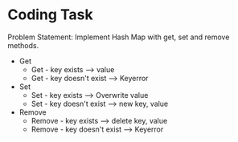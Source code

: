 # Coding Task

Problem Statement: Implement Hash Map with get, set and remove methods.

* Get
  * Get - key exists --> value
  * Get - key doesn't exist --> Keyerror
* Set
  * Set - key exists --> Overwrite value
  * Set - key doesn't exist --> new key, value
* Remove
  * Remove - key exists --> delete key, value
  * Remove - key doesn't exist --> Keyerror


